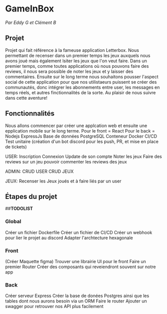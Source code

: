 # GameInBox
*Par Eddy G et Clément B*

## Projet

Projet qui fait référence à la fameuse application Letterbox. Nous permettant de recenser dans un premier temps les jeux auxquels nous 
avons joué mais également lsiter les jeux que l'on veut faire. 
Dans un premier temps, comme toutes applications où nous pouvons faire des reviews, il nous sera
possible de noter les jeux et y laisser des commentaires.
Ensuite sur le long terme nous souhaitons pousser l'aspect social de cette application pour que nos utilistaeurs puissent se créer des communautés,
donc intégrer les abonnements entre user, les messages en temps réels, et autres finctionnalités de la sorte.
Au plaisir de nous suivre dans cette aventure!


## Fonctionnalités

Nous allons commencer par créer une applcation web et ensuite une epplication mobile sur le long terme.
Pour le front = React
Pour le back = Nodejs ExpressJs
Base de données PostgreSQL
Conteneur Docker
CI/CD
Test unitaire
(création d'un bot discord pour les push, PR, et mise en place de tickets) 

USER: 
Inscription
Connexion 
Update de son compte
Noter les jeux
Faire des reviews sur un jeu 
pouvoir commenter les reviews des jeux 

ADMIN:
CRUD USER 
CRUD JEUX

JEUX: 
Recenser les Jeux joués et à faire liés par un user 

## Étapes du projet 
##**TODOLIST**

### Global
Créer un fichier Dockerfile
Créer un fichier de CI/CD
Créer un webhook pour lier le projet au discord 
Adapter l'archtecture hexagonale

### Front
(Créer Maquette figma)
Trouver une librairie UI pour le front
Faire un premier Router 
Créer des composants qui reveiendront souvent sur notre app

### Back
Créer serveur Express
Créer la base de donées Postgres ainsi que les tables dont nous aurons besoin via un ORM
Faire le router
Ajouter un swagger pour retrouver nos API plus facilement


